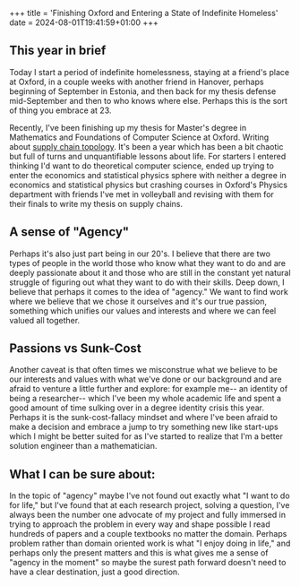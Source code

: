 +++
title = 'Finishing Oxford and Entering a State of Indefinite Homeless'
date = 2024-08-01T19:41:59+01:00
+++

## This year in brief

Today I start a period of indefinite homelessness, staying at a friend's place at Oxford, in a couple weeks with another friend in Hanover, perhaps beginning of September in Estonia, and then back for my thesis defense mid-September and then to who knows where else. Perhaps this is the sort of thing you embrace at 23.

Recently, I've been finishing up my thesis for Master's degree in Mathematics and Foundations of Computer Science at Oxford. Writing about [supply chain topology](/projects/economics/supply-chain-reconstruction/). It's been a year which has been a bit chaotic but full of turns and unquantifiable lessons about life. For starters I entered thinking I'd want to do theoretical computer science, ended up trying to enter the economics and statistical physics sphere with neither a degree in economics and statistical physics but crashing courses in Oxford's Physics department with friends I've met in volleyball and revising with them for their finals to write my thesis on supply chains.

## A sense of "Agency"

Perhaps it's also just part being in our 20's. I believe that there are two types of people in the world those who know what they want to do and are deeply passionate about it and those who are still in the constant yet natural struggle of figuring out what they want to do with their skills. Deep down, I believe that perhaps it comes to the idea of "agency." We want to find work where we believe that we chose it ourselves and it's our true passion, something which unifies our values and interests and where we can feel valued all together. 

## Passions vs Sunk-Cost

Another caveat is that often times we misconstrue what we believe to be our interests and values with what we've done or our background and are afraid to venture a little further and explore: for example me-- an identity of being a researcher-- which I've been my whole academic life and spent a good amount of time sulking over in a degree identity crisis this year. Perhaps it is the sunk-cost-fallacy mindset and where I've been afraid to make a decision and embrace a jump to try something new like start-ups which I might be better suited for as I've started to realize that I'm a better solution engineer than a mathematician. 

## What I can be sure about:

In the topic of "agency" maybe I've not found out exactly what "I want to do for life," but I've found that at each research project, solving a question, I've always been the number one advocate of my project and fully immersed in trying to approach the problem in every way and shape possible I read hundreds of papers and a couple textbooks no matter the domain. Perhaps problem rather than domain oriented work is what "I enjoy doing in life," and perhaps only the present matters and this is what gives me a sense of "agency in the moment" so maybe the surest path forward doesn't need to have a clear destination, just a good direction.
